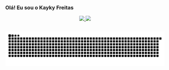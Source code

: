 ### Olá! Eu sou o Kayky Freitas

<div align="center">
  <a href="https://github.com/kaykyFreitas">
  <img height="160em" src="https://github-readme-stats.vercel.app/api?username=kaykyFreitas&show_icons=true&theme=dracula&include_all_commits=true&count_private=true"/>
  <img height="160em" src="https://github-readme-stats.vercel.app/api/top-langs/?username=kaykyFreitas&layout=compact&langs_count=7&theme=dracula"/>
</div>
  
<!--
  
<div style="widhth:100%; display:flex; aling-items:center; justify-content:center;" margin="25px">
  
  <img style="width=:32px; height:32px; margin:15px" src="https://cdn.jsdelivr.net/gh/devicons/devicon/icons/html5/html5-original.svg" />
  <img style="width=:32px; height:32px; margin:15px" src="https://cdn.jsdelivr.net/gh/devicons/devicon/icons/css3/css3-original.svg" />
  <img style="width=:32px; height:32px; margin:15px" src="https://cdn.jsdelivr.net/gh/devicons/devicon/icons/javascript/javascript-original.svg" />
  <img style="width=:32px; height:32px; margin:15px" src="https://cdn.jsdelivr.net/gh/devicons/devicon/icons/react/react-original.svg" />
  <img style="width=:32px; height:32px; margin:15px" src="https://cdn.jsdelivr.net/gh/devicons/devicon/icons/nextjs/nextjs-original.svg" />
  <img style="width=:32px; height:32px; margin:15px" src="https://cdn.jsdelivr.net/gh/devicons/devicon/icons/nodejs/nodejs-original.svg" />
  <img style="width=:32px; height:32px; margin:15px" src="https://cdn.jsdelivr.net/gh/devicons/devicon/icons/php/php-original.svg" />
  <img style="width=:32px; height:32px; margin:15px" src="https://cdn.jsdelivr.net/gh/devicons/devicon/icons/laravel/laravel-plain.svg" />
  
</div>
  
-->

  ##

  ![Snake animation](https://github.com/kaykyFreitas/kaykyFreitas/blob/output/github-contribution-grid-snake.svg)
  
<!--
**kaykyFreitas/kaykyFreitas** is a ✨ _special_ ✨ repository because its `README.md` (this file) appears on your GitHub profile.

Here are some ideas to get you started:

- 🔭 I’m currently working on ...
- 🌱 I’m currently learning ...
- 👯 I’m looking to collaborate on ...
- 🤔 I’m looking for help with ...
- 💬 Ask me about ...
- 📫 How to reach me: ...
- 😄 Pronouns: ...
- ⚡ Fun fact: ...
-->
